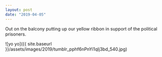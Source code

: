```yaml
---
layout: post
date: "2019-04-05"
---
```


Out on the balcony putting up our yellow ribbon in support of the political prisoners.

![yo yo]({{ site.baseurl }}/assets/images/2019/tumblr_pphf6nPnYi1qlj3bd_540.jpg)
